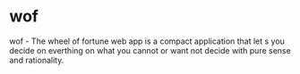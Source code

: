 # wof
wof - The wheel of fortune web app is a compact application that let s you decide on everthing on what you cannot or want not decide with pure sense and rationality.
